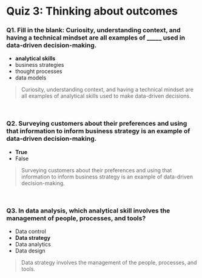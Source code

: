 # Quiz 3: Thinking about outcomes

### Q1. Fill in the blank: Curiosity, understanding context, and having a technical mindset are all examples of _____ used in data-driven decision-making.

* **analytical skills**
* business strategies
* thought processes
* data models

> Curiosity, understanding context, and having a technical mindset are all examples of analytical skills used to make data-driven decisions.

&nbsp;

### Q2. Surveying customers about their preferences and using that information to inform business strategy is an example of data-driven decision-making.

* **True**
* False

> Surveying customers about their preferences and using that information to inform business strategy is an example of data-driven decision-making.

&nbsp;

### Q3. In data analysis, which analytical skill involves the management of people, processes, and tools?

* Data control
* **Data strategy**
* Data analytics
* Data design

> Data strategy involves the management of the people, processes, and tools.